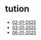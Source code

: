 # tution
- [02-01-2025](02-01-2025.html)
- [03-01-2025](03-01-2025.html)
- [06-01-2025](06-01-2025,html)
